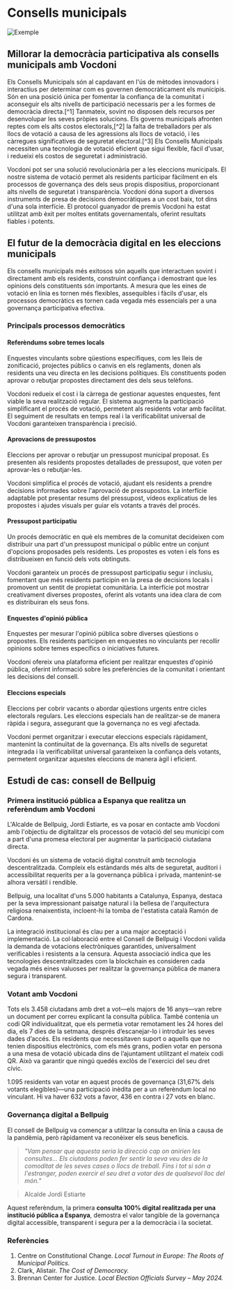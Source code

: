 # **Consells municipals**

![Exemple](/assets/agm.avif)

## **Millorar la democràcia participativa als consells municipals amb Vocdoni**

Els Consells Municipals són al capdavant en l'ús de mètodes innovadors i interactius per determinar com es governen democràticament els municipis. Són en una posició única per fomentar la confiança de la comunitat i aconseguir els alts nivells de participació necessaris per a les formes de democràcia directa.[^1] Tanmateix, sovint no disposen dels recursos per desenvolupar les seves pròpies solucions. Els governs municipals afronten reptes com els alts costos electorals,[^2] la falta de treballadors per als llocs de votació a causa de les agressions als llocs de votació, i les càrregues significatives de seguretat electoral.[^3] Els Consells Municipals necessiten una tecnologia de votació eficient que sigui flexible, fàcil d'usar, i redueixi els costos de seguretat i administració.

Vocdoni pot ser una solució revolucionària per a les eleccions municipals. El nostre sistema de votació permet als residents participar fàcilment en els processos de governança des dels seus propis dispositius, proporcionant alts nivells de seguretat i transparència. Vocdoni dóna suport a diversos instruments de presa de decisions democràtiques a un cost baix, tot dins d'una sola interfície. El protocol guanyador de premis Vocdoni ha estat utilitzat amb èxit per moltes entitats governamentals, oferint resultats fiables i potents.

## **El futur de la democràcia digital en les eleccions municipals**

Els consells municipals més exitosos són aquells que interactuen sovint i directament amb els residents, construint confiança i demostrant que les opinions dels constituents són importants. A mesura que les eines de votació en línia es tornen més flexibles, assequibles i fàcils d'usar, els processos democràtics es tornen cada vegada més essencials per a una governança participativa efectiva.

### **Principals processos democràtics**

#### **Referèndums sobre temes locals**

Enquestes vinculants sobre qüestions específiques, com les lleis de zonificació, projectes públics o canvis en els reglaments, donen als residents una veu directa en les decisions polítiques. Els constituents poden aprovar o rebutjar propostes directament des dels seus telèfons.

Vocdoni redueix el cost i la càrrega de gestionar aquestes enquestes, fent viable la seva realització regular. El sistema augmenta la participació simplificant el procés de votació, permetent als residents votar amb facilitat. El seguiment de resultats en temps real i la verificabilitat universal de Vocdoni garanteixen transparència i precisió.

#### **Aprovacions de pressupostos**

Eleccions per aprovar o rebutjar un pressupost municipal proposat. Es presenten als residents propostes detallades de pressupost, que voten per aprovar-les o rebutjar-les.

Vocdoni simplifica el procés de votació, ajudant els residents a prendre decisions informades sobre l'aprovació de pressupostos. La interfície adaptable pot presentar resums del pressupost, vídeos explicatius de les propostes i ajudes visuals per guiar els votants a través del procés.

#### **Pressupost participatiu**

Un procés democràtic en què els membres de la comunitat decideixen com distribuir una part d'un pressupost municipal o públic entre un conjunt d'opcions proposades pels residents. Les propostes es voten i els fons es distribueixen en funció dels vots obtinguts.

Vocdoni garanteix un procés de pressupost participatiu segur i inclusiu, fomentant que més residents participin en la presa de decisions locals i promovent un sentit de propietat comunitària. La interfície pot mostrar creativament diverses propostes, oferint als votants una idea clara de com es distribuiran els seus fons.

#### **Enquestes d'opinió pública**

Enquestes per mesurar l'opinió pública sobre diverses qüestions o propostes. Els residents participen en enquestes no vinculants per recollir opinions sobre temes específics o iniciatives futures.

Vocdoni ofereix una plataforma eficient per realitzar enquestes d'opinió pública, oferint informació sobre les preferències de la comunitat i orientant les decisions del consell.

#### **Eleccions especials**

Eleccions per cobrir vacants o abordar qüestions urgents entre cicles electorals regulars. Les eleccions especials han de realitzar-se de manera ràpida i segura, assegurant que la governança no es vegi afectada.

Vocdoni permet organitzar i executar eleccions especials ràpidament, mantenint la continuïtat de la governança. Els alts nivells de seguretat integrada i la verificabilitat universal garanteixen la confiança dels votants, permetent organitzar aquestes eleccions de manera àgil i eficient.

## **Estudi de cas: consell de Bellpuig**

### **Primera institució pública a Espanya que realitza un referèndum amb Vocdoni**

L'Alcalde de Bellpuig, Jordi Estiarte, es va posar en contacte amb Vocdoni amb l'objectiu de digitalitzar els processos de votació del seu municipi com a part d'una promesa electoral per augmentar la participació ciutadana directa.

Vocdoni és un sistema de votació digital construït amb tecnologia descentralitzada. Compleix els estàndards més alts de seguretat, auditori i accessibilitat requerits per a la governança pública i privada, mantenint-se alhora versàtil i rendible.

Bellpuig, una localitat d'uns 5.000 habitants a Catalunya, Espanya, destaca per la seva impressionant paisatge natural i la bellesa de l'arquitectura religiosa renaixentista, incloent-hi la tomba de l'estatista català Ramón de Cardona.

La integració institucional és clau per a una major acceptació i implementació. La col·laboració entre el Consell de Bellpuig i Vocdoni valida la demanda de votacions electròniques garantides, universalment verificables i resistents a la censura. Aquesta associació indica que les tecnologies descentralitzades com la blockchain es consideren cada vegada més eines valuoses per realitzar la governança pública de manera segura i transparent.

### **Votant amb Vocdoni**

Tots els 3.458 ciutadans amb dret a vot—els majors de 16 anys—van rebre un document per correu explicant la consulta pública. També contenia un codi QR individualitzat, que els permetia votar remotament les 24 hores del dia, els 7 dies de la setmana, després d’escanejar-lo i introduir les seves dades d’accés. Els residents que necessitaven suport o aquells que no tenien dispositius electrònics, com els més grans, podien votar en persona a una mesa de votació ubicada dins de l’ajuntament utilitzant el mateix codi QR. Això va garantir que ningú quedés exclòs de l'exercici del seu dret cívic.

1.095 residents van votar en aquest procés de governança (31,67% dels votants elegibles)—una participació inèdita per a un referèndum local no vinculant. Hi va haver 632 vots a favor, 436 en contra i 27 vots en blanc.

### **Governança digital a Bellpuig**

El consell de Bellpuig va començar a utilitzar la consulta en línia a causa de la pandèmia, però ràpidament va reconèixer els seus beneficis.

> _"Vam pensar que aquesta seria la direcció cap on anirien les consultes... Els ciutadans poden fer sentir la seva veu des de la comoditat de les seves cases o llocs de treball. Fins i tot si són a l'estranger, poden exercir el seu dret a votar des de qualsevol lloc del món."_

> Alcalde Jordi Estiarte

Aquest referèndum, la primera **consulta 100% digital realitzada per una institució pública a Espanya**, demostra el valor tangible de la governança digital accessible, transparent i segura per a la democràcia i la societat.

### **Referències**

1. Centre on Constitutional Change. _Local Turnout in Europe: The Roots of Municipal Politics._
2. Clark, Alistair. _The Cost of Democracy._
3. Brennan Center for Justice. _Local Election Officials Survey – May 2024._
